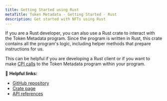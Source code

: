 ```yaml
---
title: Getting Started using Rust
metaTitle: Token Metadata - Getting Started - Rust
description: Get started with NFTs using Rust
---
```


If you are a Rust developer, you can also use a Rust crate to interact with the Token Metadata program. Since the program is written in Rust, this crate contains all the program's logic, including helper methods that prepare instructions for us.

This can be helpful if you are developing a Rust client or if you want to make [CPI calls](https://solanacookbook.com/references/programs.html#how-to-do-cross-program-invocation) to the Token Metadata program within your program.

🔗 **Helpful links:**

- [GitHub repository](https://github.com/metaplex-foundation/mpl-token-metadata/blob/main/programs/token-metadata/program)
- [Crate page](https://crates.io/crates/mpl-token-metadata)
- [API references](https://docs.rs/mpl-token-metadata/latest/mpl_token_metadata/index.html)
